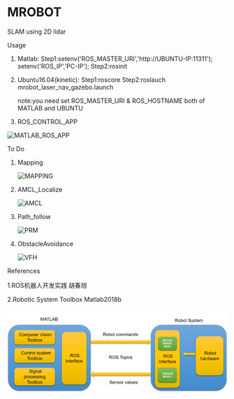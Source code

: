 # MROBOT 
SLAM using 2D lidar 

Usage

1. Matlab:
	Step1:setenv('ROS_MASTER_URI','http://UBUNTU-IP:11311');
	      setenv('ROS_IP','PC-IP');
	Step2:rosinit

2. Ubuntu16.04(kinetic):
	Step1:roscore
	Step2:roslauch mrobot_laser_nav_gazebo.launch
	
	note:you need set ROS_MASTER_URI & ROS_HOSTNAME  both of MATLAB and UBUNTU

3. ROS_CONTROL_APP

![MATLAB_ROS_APP]()

To Do

1. Mapping

	![MAPPING]()
2. AMCL_Localize

	![AMCL]()
3. Path_follow

	![PRM]()
4. ObstacleAvoidance

	![VFH]()

References 

1.ROS机器人开发实践 胡春旭 

2.Robotic System Toolbox Matlab2018b

![MATLAB_ROS](https://github.com/lei01cao/MROBOT/blob/master/img/matlab-ros.png)

